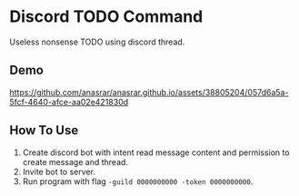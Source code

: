 # Discord TODO Command

Useless nonsense TODO using discord thread.

## Demo

https://github.com/anasrar/anasrar.github.io/assets/38805204/057d6a5a-5fcf-4640-afce-aa02e421830d

## How To Use

1. Create discord bot with intent read message content and permission to create message and thread.
2. Invite bot to server.
3. Run program with flag `-guild 0000000000 -token 0000000000`.
